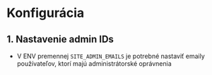 # Konfigurácia
## 1. Nastavenie admin IDs
- V ENV premennej `SITE_ADMIN_EMAILS` je potrebné nastaviť emaily používateľov, ktorí majú administrátorské oprávnenia
